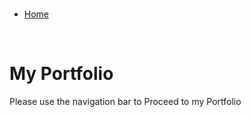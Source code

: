 <meta charset="UTF-8">
<meta name="robots" content="noindex" />
<meta name="robots" content="nofollow" />

<title>My Portfolio</title>
<link href="https://fonts.googleapis.com/css?family=Playball" rel="stylesheet">
<link rel="stylesheet" type="text/css" href="portfolio.css">
<link rel="shortcut icon" href="img/logo.ico">
</head>

<body>
<br>


<ul id="nav">
  <li><a class="active" href="portfolio.html">Home</a></li>
</ul>

<br>

<h1>My Portfolio</h1>
<p>Please use the navigation bar to Proceed to my Portfolio</p>
